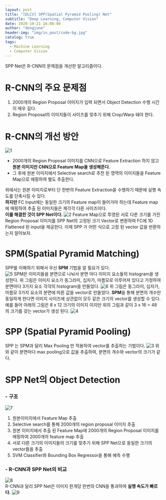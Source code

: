 ```yaml
---
layout: post
title: "[DLCV] SPP(Spatial Pyramid Pooling) Net"
subtitle: "Deep Learning, Computer Vision"
date: 2020-10-21 16:08:00
author: "dongjune"
header-img: "img/in_post/code-bg.jpg"
catalog: true
tags:
  - Machine Learning
  - Computer Vision
---
```

SPP Net은 R-CNN의 문제점을 개선한 알고리즘이다.

# R-CNN의 주요 문제점
1. 2000개의 Region Proposal 이미지가 입력 되면서 Object Detection 수행 시간이 매우 길다.
2. Region Proposal의 이미지들이 사이즈를 맞추기 위해 Crop/Warp 돼야 한다. 

# R-CNN의 개선 방안
![1](/assets/img/spp1.png)
- 2000개의 Region Proposal 이미지를 CNN으로 Feature Extraction 하지 않고 **원본 이미지만 CNN으로 Feature Map을 생성해준다.**  
- 그 후에 원본 이미지에서 Selective search로 추천 된 영역의 이미지들을 Feature Map으로 매핑하여 별도 추출한다.  

위에서는 원본 이미지로부터 단 한번의 Feature Extraction을 수행하기 때문에 실행 속도를 단축시킬 수 있다.  
**하지만** FC Input에는 동일한 크기의 Feature map이 들어가야 하는데 Feature map에 매핑하여 추출 된 이미지들은 제각각 다른 사이즈이다.  
**이를 해결한 것이 SPP Net이다.**
![2](/assets/img/spp2.png)
Feature Map으로 투영된 서로 다른 크기를 가진 Region Proposal 이미지를 SPP Net의 고정된 크기 Vector로 변환하여 FC에 1D Flattened 된 input을 제공한다. 이제 SPP 가 어떤 식으로 고정 된 vector 값을 반환하는지 알아보자.

# SPM(Spatial Pyramid Matching)
SPP를 이해하기 위해서 우선 **SPM** 기법을 알 필요가 있다.  
![5](/assets/img/spp5.png)
SPM은 이미지들을 분면으로 나눠서 분면 마다 이미지 요소들의 histogram을 생성한다. 위 그림은 이미지 요소가 동그라미, 십자가, 마름모로 이루어져 있다고 가정하여 분면마다 3가지 요소 각각의 histogram을 만들었다.
![6](/assets/img/spp6.png)
위 그림은 동그라미, 십자가, 마름모 3가지 요소의 분면에 따른 값을 vector로 만들었다. **SPM**을 통해 분면의 개수만 동일하게 한다면 이미지 사이즈에 상관없이 모두 같은 크기의 vector를 생성할 수 있다.  
예를 들어 아래의 그림은 8 x 12 크기의 이미지 이지만 위의 그림과 같이 3 x 16 = 48 의 크기를 갖는 vector가 생성 된다.
![4](/assets/img/spp4.png)
# SPP (Spatial Pyramid Pooling)
SPP 는 SPM과 달리 Max Pooling 만 적용하여 vector를 추출하는 기법이다.
![3](/assets/img/spp3.png)
위와 같이 분면마다 max pooling으로 값을 추출하여, 분면의 개수와 vector의 크기가 같다.

# SPP Net의 Object Detection
### - 구조
![7](/assets/img/spp7.png)  
1. 원본이미지에서 Feature Map 추출
2. Selective search를 통해 2000개의 region proposal 이미지 추출
3. 원본 이미지에서 추출 된 Feature Map에 2000개의 Region Proposal 이미지를 매핑하여 2000개의 feature map 추출
4. 서로 다른 크기의 이미지들의 크기를 맞추기 위해 SPP Net으로 동일한 크기의 vector들을 추출
5. SVM Classifier와 Bounding Box Regressor을 통해 예측 수행

### - R-CNN과 SPP Net의 비교
![8](/assets/img/spp8.png)  
R-CNN과 달리 SPP Net은 이미지 한개당 한번의 CNN을 통과하여 **실행 속도가 빠르다.**
![9](/assets/img/spp9.png)  
